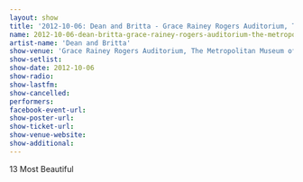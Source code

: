 ```yaml
---
layout: show
title: '2012-10-06: Dean and Britta - Grace Rainey Rogers Auditorium, The Metropolitan Museum of Art, New York, NY, USA'
name: 2012-10-06-dean-britta-grace-rainey-rogers-auditorium-the-metropolitan-museum-of-art-new-york-ny-usa
artist-name: 'Dean and Britta'
show-venue: 'Grace Rainey Rogers Auditorium, The Metropolitan Museum of Art, New York, NY, USA'
show-setlist: 
show-date: 2012-10-06
show-radio: 
show-lastfm: 
show-cancelled: 
performers: 
facebook-event-url: 
show-poster-url: 
show-ticket-url: 
show-venue-website: 
show-additional: 
---
```


13 Most Beautiful